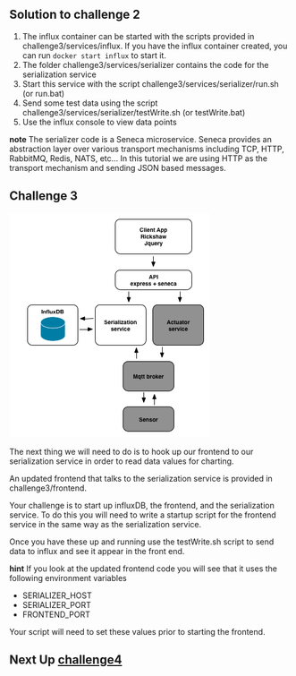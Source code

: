 ## Solution to challenge 2

1. The influx container can be started with the scripts provided in challenge3/services/influx.  If you have the influx container created, you can run `docker start influx` to start it.
2. The folder challenge3/services/serializer contains the code for the serialization service
3. Start this service with the script challenge3/services/serializer/run.sh (or run.bat)
4. Send some test data using the script challenge3/services/serializer/testWrite.sh (or testWrite.bat)
5. Use the influx console to view data points

__note__ The serializer code is a Seneca microservice. Seneca provides an abstraction layer over various transport mechanisms including TCP, HTTP, RabbitMQ, Redis, NATS, etc... In this tutorial we are using HTTP as the transport mechanism and sending JSON based messages.

## Challenge 3
![image](../images/challenge3.png)

The next thing we will need to do is to hook up our frontend to our serialization service in order to read data values for charting.

An updated frontend that talks to the serialization service is provided in challenge3/frontend.

Your challenge is to start up influxDB, the frontend, and the serialization service. To do this you will need to write a startup script for the frontend service in the same way as the serialization service.

Once you have these up and running use the testWrite.sh script to send data to influx and see it appear in the front end.

__hint__ If you look at the updated frontend code you will see that it uses the following environment variables

* SERIALIZER_HOST
* SERIALIZER_PORT
* FRONTEND_PORT

Your script will need to set these values prior to starting the frontend.

## Next Up [challenge4](../challenge4/README.md)

